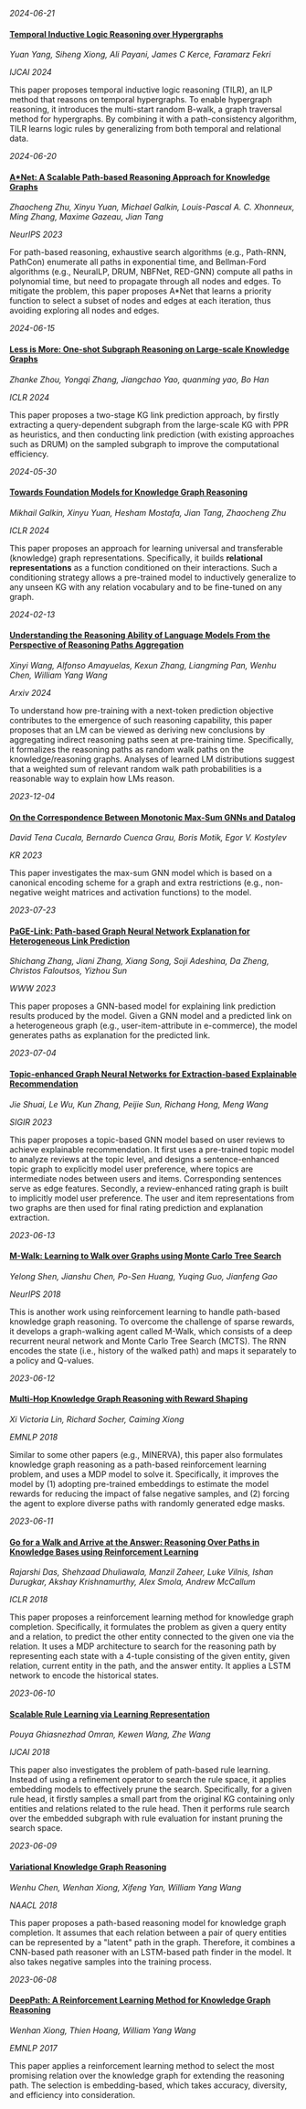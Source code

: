 













*2024-06-21*

#### [Temporal Inductive Logic Reasoning over Hypergraphs](https://arxiv.org/abs/2206.05051)

*Yuan Yang, Siheng Xiong, Ali Payani, James C Kerce, Faramarz Fekri*

*IJCAI 2024*

This paper proposes temporal inductive logic reasoning (TILR), an ILP method that reasons on temporal hypergraphs. To enable hypergraph reasoning, it introduces the multi-start random B-walk, a graph traversal method for hypergraphs. By combining it with a path-consistency algorithm, TILR learns logic rules by generalizing from both temporal and relational data.


*2024-06-20*

#### [A*Net: A Scalable Path-based Reasoning Approach for Knowledge Graphs](https://papers.nips.cc/paper_files/paper/2023/hash/b9e98316cb72fee82cc1160da5810abc-Abstract-Conference.html)

*Zhaocheng Zhu, Xinyu Yuan, Michael Galkin, Louis-Pascal A. C. Xhonneux, Ming Zhang, Maxime Gazeau, Jian Tang*

*NeurIPS 2023*

For path-based reasoning, exhaustive search algorithms (e.g., Path-RNN, PathCon) enumerate all paths in exponential time, and Bellman-Ford algorithms (e.g., NeuralLP, DRUM, NBFNet, RED-GNN) compute all paths in polynomial time, but need to propagate through all nodes and edges. To mitigate the problem, this paper proposes A*Net that learns a priority function to select a subset of nodes and edges at each iteration, thus avoiding exploring all nodes and edges.


*2024-06-15*

#### [Less is More: One-shot Subgraph Reasoning on Large-scale Knowledge Graphs](https://openreview.net/forum?id=QHROe7Mfcb)

*Zhanke Zhou, Yongqi Zhang, Jiangchao Yao, quanming yao, Bo Han*

*ICLR 2024*

This paper proposes a two-stage KG link prediction approach, by firstly extracting a query-dependent subgraph from the large-scale KG with PPR as heuristics, and then conducting link prediction (with existing approaches such as DRUM) on the sampled subgraph to improve the computational efficiency.


*2024-05-30*

#### [Towards Foundation Models for Knowledge Graph Reasoning](https://openreview.net/forum?id=jVEoydFOl9)

*Mikhail Galkin, Xinyu Yuan, Hesham Mostafa, Jian Tang, Zhaocheng Zhu*

*ICLR 2024*

This paper proposes an approach for learning universal and transferable (knowledge) graph representations. Specifically, it builds **relational representations** as a function conditioned on their interactions. Such a conditioning strategy allows a pre-trained model to inductively generalize to any unseen KG with any relation vocabulary and to be fine-tuned on any graph.


*2024-02-13*

#### [Understanding the Reasoning Ability of Language Models From the Perspective of Reasoning Paths Aggregation](https://arxiv.org/abs/2402.03268)

*Xinyi Wang, Alfonso Amayuelas, Kexun Zhang, Liangming Pan, Wenhu Chen, William Yang Wang*

*Arxiv 2024*

To understand how pre-training with a next-token prediction objective contributes to the emergence of such reasoning capability, this paper proposes that an LM can be viewed as deriving new conclusions by aggregating indirect reasoning paths seen at pre-training time. Specifically, it formalizes the reasoning paths as random walk paths on the knowledge/reasoning graphs. Analyses of learned LM distributions suggest that a weighted sum of relevant random walk path probabilities is a reasonable way to explain how LMs reason.


*2023-12-04*

#### [On the Correspondence Between Monotonic Max-Sum GNNs and Datalog](https://proceedings.kr.org/2023/64/)

*David Tena Cucala, Bernardo Cuenca Grau, Boris Motik, Egor V. Kostylev*

*KR 2023*

This paper investigates the max-sum GNN model which is based on a canonical encoding scheme for a graph and extra restrictions (e.g., non-negative weight matrices and activation functions) to the model.


*2023-07-23*

#### [PaGE-Link: Path-based Graph Neural Network Explanation for Heterogeneous Link Prediction](https://dl.acm.org/doi/10.1145/3543507.3583511)

*Shichang Zhang, Jiani Zhang, Xiang Song, Soji Adeshina, Da Zheng, Christos Faloutsos, Yizhou Sun*

*WWW 2023*

This paper proposes a GNN-based model for explaining link prediction results produced by the model. Given a GNN model and a predicted link on a heterogeneous graph (e.g., user-item-attribute in e-commerce), the model generates paths as explanation for the predicted link.


*2023-07-04*

#### [Topic-enhanced Graph Neural Networks for Extraction-based Explainable Recommendation](https://le-wu.com/files/Publications/CONFERENCES/SIGIR-23-shuai.pdf)

*Jie Shuai, Le Wu, Kun Zhang, Peijie Sun, Richang Hong, Meng Wang*

*SIGIR 2023*

This paper proposes a topic-based GNN model based on user reviews to achieve explainable recommendation. It first uses a pre-trained topic model to analyze reviews at the topic level, and designs a sentence-enhanced topic graph to explicitly model user preference, where topics are intermediate nodes between users and items. Corresponding sentences serve as edge features. Secondly, a review-enhanced rating graph is built to implicitly model user preference. The user and item representations from two graphs are then used for final rating prediction and explanation extraction.


*2023-06-13*

#### [M-Walk: Learning to Walk over Graphs using Monte Carlo Tree Search](https://proceedings.neurips.cc/paper/2018/hash/c6f798b844366ccd65d99bc7f31e0e02-Abstract.html)

*Yelong Shen, Jianshu Chen, Po-Sen Huang, Yuqing Guo, Jianfeng Gao*

*NeurIPS 2018*

This is another work using reinforcement learning to handle path-based knowledge graph reasoning. To overcome the challenge of sparse rewards, it develops a graph-walking agent called M-Walk, which consists of a deep recurrent neural network and Monte Carlo Tree Search (MCTS). The RNN encodes the state (i.e., history of the walked path) and maps it separately to a policy and Q-values.


*2023-06-12*

#### [Multi-Hop Knowledge Graph Reasoning with Reward Shaping](https://doi.org/10.18653/v1/d18-1362)

*Xi Victoria Lin, Richard Socher, Caiming Xiong*

*EMNLP 2018*

Similar to some other papers (e.g., MINERVA), this paper also formulates knowledge graph reasoning as a path-based reinforcement learning problem, and uses a MDP model to solve it. Specifically, it improves the model by (1) adopting pre-trained embeddings to estimate the model rewards for reducing the impact of false negative samples, and (2) forcing the agent to explore diverse paths with randomly generated edge masks.


*2023-06-11*

#### [Go for a Walk and Arrive at the Answer: Reasoning Over Paths in Knowledge Bases using Reinforcement Learning](https://openreview.net/forum?id=Syg-YfWCW)

*Rajarshi Das, Shehzaad Dhuliawala, Manzil Zaheer, Luke Vilnis, Ishan Durugkar, Akshay Krishnamurthy, Alex Smola, Andrew McCallum*

*ICLR 2018*

This paper proposes a reinforcement learning method for knowledge graph completion. Specifically, it formulates the problem as given a query entity and a relation, to predict the other entity connected to the given one via the relation. It uses a MDP architecture to search for the reasoning path by representing each state with a 4-tuple consisting of the given entity, given relation, current entity in the path, and the answer entity. It applies a LSTM network to encode the historical states.


*2023-06-10*

#### [Scalable Rule Learning via Learning Representation](https://doi.org/10.24963/ijcai.2018/297)

*Pouya Ghiasnezhad Omran, Kewen Wang, Zhe Wang*

*IJCAI 2018*

This paper also investigates the problem of path-based rule learning. Instead of using a refinement operator to search the rule space, it applies embedding models to effectively prune the search. Specifically, for a given rule head, it firstly samples a small part from the original KG containing only entities and relations related to the rule head. Then it performs rule search over the embedded subgraph with rule evaluation for instant pruning the search space.


*2023-06-09*

#### [Variational Knowledge Graph Reasoning](https://doi.org/10.18653/v1/n18-1165)

*Wenhu Chen, Wenhan Xiong, Xifeng Yan, William Yang Wang*

*NAACL 2018*

This paper proposes a path-based reasoning model for knowledge graph completion. It assumes that each relation between a pair of query entities can be represented by a "latent" path in the graph. Therefore, it combines a CNN-based path reasoner with an LSTM-based path finder in the model. It also takes negative samples into the training process.


*2023-06-08*

#### [DeepPath: A Reinforcement Learning Method for Knowledge Graph Reasoning](https://doi.org/10.18653/v1/d17-1060)

*Wenhan Xiong, Thien Hoang, William Yang Wang*

*EMNLP 2017*

This paper applies a reinforcement learning method to select the most promising relation over the knowledge graph for extending the reasoning path. The selection is embedding-based, which takes accuracy, diversity, and efficiency into consideration.
